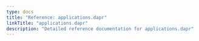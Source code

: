 ```yaml
---
type: docs
title: "Reference: applications.dapr"
linkTitle: "applications.dapr"
description: "Detailed reference documentation for applications.dapr"
---
```


